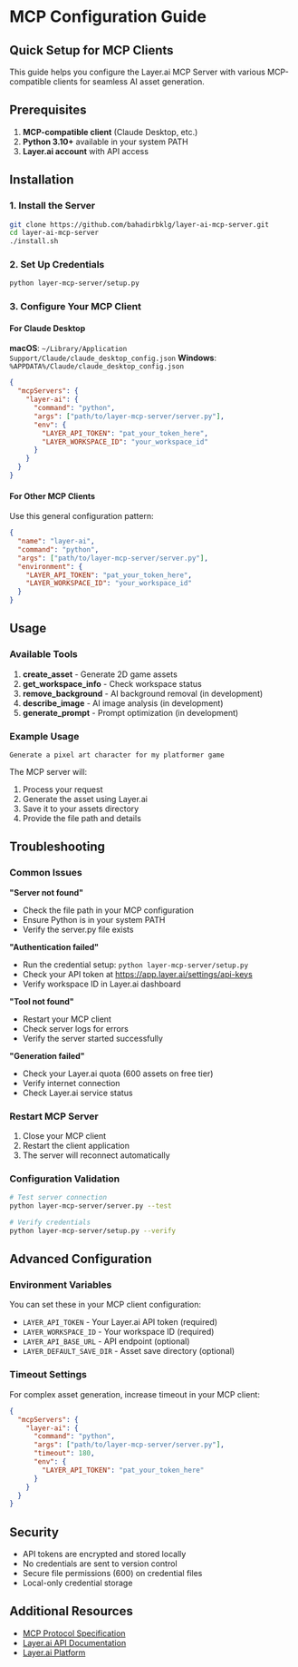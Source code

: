 # MCP Configuration Guide

## Quick Setup for MCP Clients

This guide helps you configure the Layer.ai MCP Server with various MCP-compatible clients for seamless AI asset generation.

## Prerequisites

1. **MCP-compatible client** (Claude Desktop, etc.)
2. **Python 3.10+** available in your system PATH
3. **Layer.ai account** with API access

## Installation

### 1. Install the Server
```bash
git clone https://github.com/bahadirbklg/layer-ai-mcp-server.git
cd layer-ai-mcp-server
./install.sh
```

### 2. Set Up Credentials
```bash
python layer-mcp-server/setup.py
```

### 3. Configure Your MCP Client

#### For Claude Desktop

**macOS**: `~/Library/Application Support/Claude/claude_desktop_config.json`
**Windows**: `%APPDATA%/Claude/claude_desktop_config.json`

```json
{
  "mcpServers": {
    "layer-ai": {
      "command": "python",
      "args": ["path/to/layer-mcp-server/server.py"],
      "env": {
        "LAYER_API_TOKEN": "pat_your_token_here",
        "LAYER_WORKSPACE_ID": "your_workspace_id"
      }
    }
  }
}
```

#### For Other MCP Clients

Use this general configuration pattern:

```json
{
  "name": "layer-ai",
  "command": "python",
  "args": ["path/to/layer-mcp-server/server.py"],
  "environment": {
    "LAYER_API_TOKEN": "pat_your_token_here",
    "LAYER_WORKSPACE_ID": "your_workspace_id"
  }
}
```

## Usage

### Available Tools

1. **create_asset** - Generate 2D game assets
2. **get_workspace_info** - Check workspace status
3. **remove_background** - AI background removal (in development)
4. **describe_image** - AI image analysis (in development)
5. **generate_prompt** - Prompt optimization (in development)

### Example Usage

```
Generate a pixel art character for my platformer game
```

The MCP server will:
1. Process your request
2. Generate the asset using Layer.ai
3. Save it to your assets directory
4. Provide the file path and details

## Troubleshooting

### Common Issues

**"Server not found"**
- Check the file path in your MCP configuration
- Ensure Python is in your system PATH
- Verify the server.py file exists

**"Authentication failed"**
- Run the credential setup: `python layer-mcp-server/setup.py`
- Check your API token at https://app.layer.ai/settings/api-keys
- Verify workspace ID in Layer.ai dashboard

**"Tool not found"**
- Restart your MCP client
- Check server logs for errors
- Verify the server started successfully

**"Generation failed"**
- Check your Layer.ai quota (600 assets on free tier)
- Verify internet connection
- Check Layer.ai service status

### Restart MCP Server

1. Close your MCP client
2. Restart the client application
3. The server will reconnect automatically

### Configuration Validation

```bash
# Test server connection
python layer-mcp-server/server.py --test

# Verify credentials
python layer-mcp-server/setup.py --verify
```

## Advanced Configuration

### Environment Variables

You can set these in your MCP client configuration:

- `LAYER_API_TOKEN` - Your Layer.ai API token (required)
- `LAYER_WORKSPACE_ID` - Your workspace ID (required)
- `LAYER_API_BASE_URL` - API endpoint (optional)
- `LAYER_DEFAULT_SAVE_DIR` - Asset save directory (optional)

### Timeout Settings

For complex asset generation, increase timeout in your MCP client:

```json
{
  "mcpServers": {
    "layer-ai": {
      "command": "python",
      "args": ["path/to/layer-mcp-server/server.py"],
      "timeout": 180,
      "env": {
        "LAYER_API_TOKEN": "pat_your_token_here"
      }
    }
  }
}
```

## Security

- API tokens are encrypted and stored locally
- No credentials are sent to version control
- Secure file permissions (600) on credential files
- Local-only credential storage

## Additional Resources

- [MCP Protocol Specification](https://modelcontextprotocol.io)
- [Layer.ai API Documentation](https://docs.layer.ai)
- [Layer.ai Platform](https://app.layer.ai)